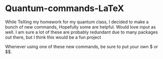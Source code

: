 # Quantum-commands-LaTeX
While TeXing my homework for my quantum class, I decided to make a bunch of new commands, Hopefully some are helpful. Would love input as well. I am sure a lot of these are probably redundant due to many packages out there, but I think this would be a fun project

Whenever using one of these new commands, be sure to put your own $ or $$. 
